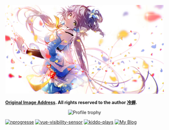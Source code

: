 ![冷蝉-洛天依](./cover.jpg)

**[Original Image Address](https://www.pixiv.net/en/artworks/82924488). All rights reserved to the author [冷蝉](https://www.pixiv.net/en/users/5042278).**

<p align="center"><img src="https://github-profile-trophy.vercel.app/?username=AkatQuas&&row=2&column=3&margin-w=5&margin-h=5&no-bg=false&no-frame=true&title=MultiLanguage,Stars,Followers,Repositories,Issue,PullRequest" alt="Profile trophy" /></p>

<!-- <p align="center"><img src="https://github-readme-stats.vercel.app/api?username=AkatQuas&show_icons=true&locale=en" alt="GitHub Stats" /></p> -->

<!-- <p align="center"><img src="https://github-readme-stats.vercel.app/api/top-langs?username=AkatQuas&show_icons=true&locale=en&layout=compact" alt="Most Used Languages" /></p> -->

[![nprogresse](https://github-readme-stats-seven-gilt.vercel.app/api/pin/?username=AkatQuas&repo=nprogresse)](https://github.com/AkatQuas/nprogresse)
[![vue-visibility-sensor](https://github-readme-stats-seven-gilt.vercel.app/api/pin/?username=AkatQuas&repo=vue-visibility-sensor)](https://github.com/AkatQuas/vue-visibility-sensor)
[![kiddo-plays](https://github-readme-stats-seven-gilt.vercel.app/api/pin/?username=AkatQuas&repo=kiddo-plays)](https://github.com/AkatQuas/kiddo-plays)
[![My Blog](https://github-readme-stats-seven-gilt.vercel.app/api/pin/?username=AkatQuas&repo=AkatQuas.github.io)](https://github.com/AkatQuas/AkatQuas.github.io)

<!--

This README is inspired by these awesome people:

[Will 保哥](https://github.com/doggy8088/doggy8088)

[Axetroy](https://github.com/axetroy/axetroy)

[木子](https://github.com/muzi502/muzi502)

-->
